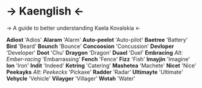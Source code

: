# -> Kaenglish <-
-> A guide to better understanding Kaela Kovalskia <-

**Adiost**
'Adios'
**Alaram**
'Alarm'
**Auto-peelot**
'Auto-pilot'
**Baetree**
'Battery'
**Bird**
'Beard'
**Bounch**
'Bounce'
**Concoosion**
'Concussion'
**Devloper**
'Developer'
**Doot**
'Chu'
**Draygon**
'Dragon'
**Duael**
'Duel'
**Embracing**
*Alt: Ember-racing*
'Embarrassing'
**Fench**
'Fence'
**Fizz**
'Fish'
**Imayjin**
'Imagine'
**Ion**
'Iron'
**Indit**
'Indeed'
**Ketring**
'Catering'
**Mashetea**
'Machete'
**Nicet**
'Nice'
**Peekayks**
*Alt: Peekecks*
'Pickaxe'
**Radder**
'Radar'
**Ultimayte**
'Ultimate'
**Vehycle**
'Vehicle'
**Vilayger**
'Villager'
**Wotah**
'Water'